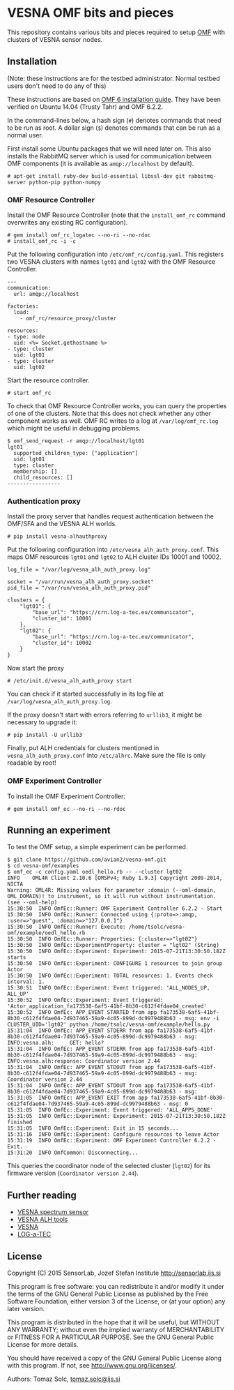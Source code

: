 # VESNA OMF bits and pieces

This repository contains various bits and pieces required to setup [OMF][1]
with clusters of VESNA sensor nodes.

[1]: http://omf.mytestbed.net/projects/omf/wiki/OMF_Main_Page


## Installation

(Note: these instructions are for the testbed administrator. Normal testbed
users don't need to do any of this)

These instructions are based on [OMF 6 installation guide][2]. They have been
verified on Ubuntu 14.04 (Trusty Tahr) and OMF 6.2.2.

In the command-lines below, a hash sign (`#`) denotes commands that need to be
run as root. A dollar sign (`$`) denotes commands that can be run as a normal
user.

[2]: http://mytestbed.net/doc/omf/file.INSTALLATION.html

First install some Ubuntu packages that we will need later on. This also
installs the RabbitMQ server which is used for communication between OMF
components (it is available as `amqp://localhost` by default).

    # apt-get install ruby-dev build-essential libssl-dev git rabbitmq-server python-pip python-numpy

### OMF Resource Controller

Install the OMF Resource Controller (note that the `install_omf_rc` command
overwrites any existing RC configuration).

    # gem install omf_rc_logatec --no-ri --no-rdoc
    # install_omf_rc -i -c

Put the following configuration into `/etc/omf_rc/config.yaml`. This registers
two VESNA clusters with names  `lgt01` and `lgt02` with the OMF Resource
Controller.

    ---
    communication:
      url: amqp://localhost

    factories:
      load:
        - omf_rc/resource_proxy/cluster

    resources:
    - type: node
      uid: <%= Socket.gethostname %>
    - type: cluster
      uid: lgt01
    - type: cluster
      uid: lgt02

Start the resource controller.

    # start omf_rc

To check that OMF Resource Controller works, you can query the properties of
one of the clusters. Note that this does not check whether any other component
works as well. OMF RC writes to a log at `/var/log/omf_rc.log` which might be
useful in debugging problems.

    $ omf_send_request -r amqp://localhost/lgt01
    lgt01
      supported_children_type: ["application"]
      uid: lgt01
      type: cluster
      membership: []
      child_resources: []
    -----------------

### Authentication proxy

Install the proxy server that handles request authentication between the
OMF/SFA and the VESNA ALH worlds.

    # pip install vesna-alhauthproxy

Put the following configuration into `/etc/vesna_alh_auth_proxy.conf`. This
maps OMF resources `lgt01` and `lgt02` to ALH cluster IDs 10001 and 10002.

    log_file = "/var/log/vesna_alh_auth_proxy.log"

    socket = "/var/run/vesna_alh_auth_proxy.socket"
    pid_file = "/var/run/vesna_alh_auth_proxy.pid"

    clusters = {
        "lgt01": {
            "base_url": "https://crn.log-a-tec.eu/communicator",
            "cluster_id": 10001
        },
        "lgt02": {
            "base_url": "https://crn.log-a-tec.eu/communicator",
            "cluster_id": 10002
        }
    }

Now start the proxy

    # /etc/init.d/vesna_alh_auth_proxy start

You can check if it started successfully in its log file at
`/var/log/vesna_alh_auth_proxy.log`.

If the proxy doesn't start with errors referring to `urllib3`, it might be
necessary to upgrade it:

    # pip install -U urllib3

Finally, put ALH credentials for clusters mentioned in
`vesna_alh_auth_proxy.conf` into `/etc/alhrc`. Make sure the file is only
readable by root!

### OMF Experiment Controller

To install the OMF Experiment Controller:

    # gem install omf_ec --no-ri --no-rdoc


## Running an experiment

To test the OMF setup, a simple experiment can be performed.

    $ git clone https://github.com/avian2/vesna-omf.git
    $ cd vesna-omf/examples
    $ omf_ec -c config.yaml oedl_hello.rb -- --cluster lgt02
    INFO	OML4R Client 2.10.6 [OMSPv4; Ruby 1.9.3] Copyright 2009-2014, NICTA
    Warning: OML4R: Missing values for parameter :domain (--oml-domain, OML_DOMAIN)! to instrument, so it will run without instrumentation. (see --oml-help)
    15:30:50  INFO OmfEc::Runner: OMF Experiment Controller 6.2.2 - Start
    15:30:50  INFO OmfEc::Runner: Connected using {:proto=>:amqp, :user=>"guest", :domain=>"127.0.0.1"}
    15:30:50  INFO OmfEc::Runner: Execute: /home/tsolc/vesna-omf/example/oedl_hello.rb
    15:30:50  INFO OmfEc::Runner: Properties: {:cluster=>"lgt02"}
    15:30:50  INFO OmfEc::ExperimentProperty: cluster = "lgt02" (String)
    15:30:50  INFO OmfEc::Experiment: Experiment: 2015-07-21T13:30:50.182Z starts
    15:30:50  INFO OmfEc::Experiment: CONFIGURE 1 resources to join group Actor
    15:30:50  INFO OmfEc::Experiment: TOTAL resources: 1. Events check interval: 1.
    15:30:51  INFO OmfEc::Experiment: Event triggered: 'ALL_NODES_UP, ALL_UP'
    15:30:52  INFO OmfEc::Experiment: Event triggered: 'Actor_application_fa173538-6af5-41bf-8b30-c612f4fdae04_created'
    15:30:52  INFO OmfEc: APP_EVENT STARTED from app fa173538-6af5-41bf-8b30-c612f4fdae04-7d937465-59a9-4c05-899d-dc9979488b63 - msg: env -i CLUSTER_UID='lgt02' python /home/tsolc/vesna-omf/example/hello.py 
    15:31:04  INFO OmfEc: APP_EVENT STDERR from app fa173538-6af5-41bf-8b30-c612f4fdae04-7d937465-59a9-4c05-899d-dc9979488b63 - msg: INFO:vesna.alh:     GET: hello?
    15:31:04  INFO OmfEc: APP_EVENT STDERR from app fa173538-6af5-41bf-8b30-c612f4fdae04-7d937465-59a9-4c05-899d-dc9979488b63 - msg: INFO:vesna.alh:response: Coordinator version 2.44
    15:31:04  INFO OmfEc: APP_EVENT STDOUT from app fa173538-6af5-41bf-8b30-c612f4fdae04-7d937465-59a9-4c05-899d-dc9979488b63 - msg: Coordinator version 2.44
    15:31:04  INFO OmfEc: APP_EVENT STDOUT from app fa173538-6af5-41bf-8b30-c612f4fdae04-7d937465-59a9-4c05-899d-dc9979488b63 - msg: 
    15:31:05  INFO OmfEc: APP_EVENT EXIT from app fa173538-6af5-41bf-8b30-c612f4fdae04-7d937465-59a9-4c05-899d-dc9979488b63 - msg: 0
    15:31:05  INFO OmfEc::Experiment: Event triggered: 'ALL_APPS_DONE'
    15:31:05  INFO OmfEc::Experiment: Experiment: 2015-07-21T13:30:50.182Z finished
    15:31:05  INFO OmfEc::Experiment: Exit in 15 seconds...
    15:31:16  INFO OmfEc::Experiment: Configure resources to leave Actor
    15:31:19  INFO OmfEc::Experiment: OMF Experiment Controller 6.2.2 - Exit.
    15:31:20  INFO OmfCommon: Disconnecting...

This queries the coordinator node of the selected cluster (`lgt02`) for its firmware version (`Coordinator version 2.44`).


## Further reading

* [VESNA spectrum sensor](https://github.com/avian2/vesna-spectrum-sensor)
* [VESNA ALH tools](https://github.com/avian2/vesna-alh-tools)
* [VESNA](http://sensorlab.ijs.si/hardware.html)
* [LOG-a-TEC](http://log-a-tec.eu/)


## License

Copyright (C) 2015 SensorLab, Jozef Stefan Institute
http://sensorlab.ijs.si

This program is free software: you can redistribute it and/or modify
it under the terms of the GNU General Public License as published by
the Free Software Foundation, either version 3 of the License, or
(at your option) any later version.

This program is distributed in the hope that it will be useful,
but WITHOUT ANY WARRANTY; without even the implied warranty of
MERCHANTABILITY or FITNESS FOR A PARTICULAR PURPOSE.  See the
GNU General Public License for more details.

You should have received a copy of the GNU General Public License
along with this program.  If not, see http://www.gnu.org/licenses/.

Authors:	Tomaz Solc, tomaz.solc@ijs.si
